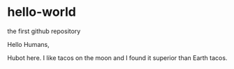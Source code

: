# hello-world
the first github repository

Hello Humans,

Hubot here. I like tacos on the moon and I found it superior than Earth tacos.
